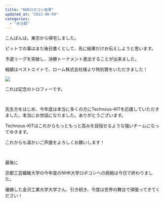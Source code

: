 ```yaml
---
title: "NHKロボコン結果"
updated_at: "2013-06-09"
categories: 
  - "未分類"
---
```


こんばんは。東京から帰宅しました。

ピットでの事はまた後日書くとして、先に結果だけお伝えしようと思います。

予選リーグを突破し、決勝トーナメント進出することが出来ました。

戦績はベストエイトで、ローム株式会社様より特別賞をいただきました！

[![](images/37e3808047553cedb34daa9b1d7ab2a3-e1370792634396-225x300.jpg)](http://technouskit.net/blog/wp-content/uploads/2013/06/37e3808047553cedb34daa9b1d7ab2a3-e1370792634396.jpg)

これは記念のトロフィーです。

 

先生方をはじめ、今年度は本当に多くの方にTechnous-KITを応援していただきました。本当にお世話になりました。ありがとうございます。

Technous-KITはこれからもっともっと高みを目指せるような強いチームになってゆきます。

これからも温かいご声援をよろしくお願いします！

 

最後に

京都工芸繊維大学の今年度のNHK大学ロボコンへの挑戦は今日で終わりました。

優勝した金沢工業大学大学さん、引き続き、今度は世界の舞台で頑張ってきてください！

